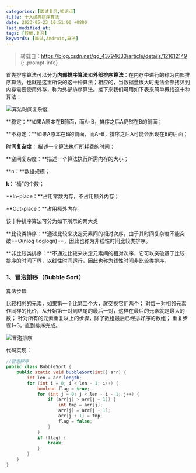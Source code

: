 ```yaml
---
categories: [面试复习,知识点]
title: 十大经典排序算法
date: 2023-05-23 10:51:00 +0800
last_modified_at: 
tags: [转载,复习]
keywords: [面试,Android,算法]
---
```

> 转载自：<https://blog.csdn.net/qq_43794633/article/details/121612149>
{: .prompt-info}

首先排序算法可以分为**内部排序算法**和**外部排序算法**：在内存中进行的称为内部排序算法，也就是这里所说的这十种算法；相应的，当数据量很大时无法全部拷贝到内存需要使用外存，称为外部排序算法。接下来我们可用如下表来简单概括这十种算法：

![算法时间复杂度](../../../Downloads/typora/算法时间复杂度.png)

**稳定：**如果A原本在B前面，而A=B，排序之后A仍然在B的前面；

**不稳定：**如果A原本在B的前面，而A=B，排序之后A可能会出现在B的后面；

**时间复杂度：** 描述一个算法执行所耗费的时间；

**空间复杂度：**描述一个算法执行所需内存的大小；

**n：**数据规模；

**k：**“桶”的个数；

**In-place：**占用常数内存，不占用额外内存；

**Out-place：**占用额外内存。

该十种排序算法可分为如下所示的两大类

**比较类排序：**通过比较来决定元素间的相对次序，由于其时间复杂度不能突破==O(nlog ⁡ \loglogn)==，因此也称为非线性时间比较类排序。

**非比较类排序：**不通过比较来决定元素间的相对次序，它可以突破基于比较排序的时间下界，以线性时间运行，因此也称为线性时间非比较类排序。



### 1、冒泡排序（Bubble Sort）

算法步驟

比较相邻的元素，如果第一个比第二个大，就交换它们两个；
对每一对相邻元素作同样的比价，从开始第一对到结尾的最后一对，这样在最后的元素就是最大的数；
针对所有的元素重复以上的步骤，除了数组最后已经排好序的数组；
重复步骤1~3，直到排序完成。

![冒泡排序](../../../Downloads/typora/冒泡排序.gif)

代码实现：

```java
//冒泡排序
public class BubbleSort {
    public static void bubbleSort(int[] arr) {
        int len = arr.length;
        for (int i = 0; i < len - 1; i++) {
            boolean flag = true;
            for (int j = 0; j < len - i - 1; j++) {
                if (arr[j] > arr[j + 1]) {
                    int tmp = arr[j];
                    arr[j] = arr[j + 1];
                    arr[j + 1] = tmp;
                    flag = false;
                }
            }
            if (flag) {
                break;
            }
        }
    }
}

```

